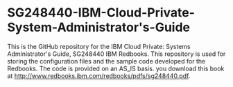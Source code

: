 # SG248440-IBM-Cloud-Private-System-Administrator's-Guide
This is the GitHub repository for the IBM Cloud Private: Systems Administrator's Guide, SG248440  IBM Redbooks. This repository is used for storing the configuration files and the sample code developed for the Redbooks. The code is provided on an AS_IS basis. you download this book at http://www.redbooks.ibm.com/redbooks/pdfs/sg248440.pdf.
